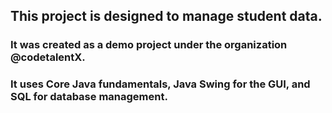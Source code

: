 ## This project is designed to manage student data.
### It was created as a demo project under the organization @codetalentX.
### It uses Core Java fundamentals, Java Swing for the GUI, and SQL for database management.
